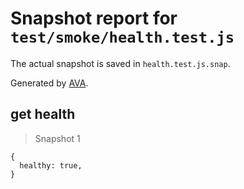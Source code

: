 # Snapshot report for `test/smoke/health.test.js`

The actual snapshot is saved in `health.test.js.snap`.

Generated by [AVA](https://ava.li).

## get health

> Snapshot 1

    {
      healthy: true,
    }
